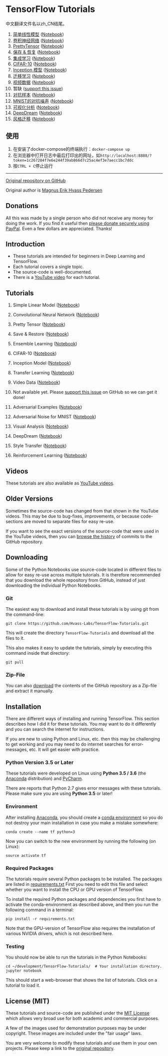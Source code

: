 # TensorFlow Tutorials

中文翻译文件名以zh_CN结尾。

1. [简单线性模型](https://zhuanlan.zhihu.com/p/26660699) ([Notebook](https://github.com/thrillerist/TensorFlow-Tutorials/blob/master/01_Simple_Linear_Model_zh_CN.ipynb))
2. [卷积神经网络](https://zhuanlan.zhihu.com/p/26719471) ([Notebook](https://github.com/thrillerist/TensorFlow-Tutorials/blob/master/02_Convolutional_Neural_Network_zh_CN.ipynb))
3. [PrettyTensor](https://zhuanlan.zhihu.com/p/26808093) ([Notebook](https://github.com/thrillerist/TensorFlow-Tutorials/blob/master/03_PrettyTensor_zh_CN.ipynb))
4. [保存 & 恢复](https://zhuanlan.zhihu.com/p/26890361) ([Notebook](https://github.com/thrillerist/TensorFlow-Tutorials/blob/master/04_Save_Restore_zh_CN.ipynb))
5. [集成学习](https://zhuanlan.zhihu.com/p/26943434) ([Notebook](https://github.com/thrillerist/TensorFlow-Tutorials/blob/master/05_Ensemble_Learning_zh_CN.ipynb))
6. [CIFAR-10](https://zhuanlan.zhihu.com/p/27017189) ([Notebook](https://github.com/thrillerist/TensorFlow-Tutorials/blob/master/06_CIFAR-10_zh_CN.ipynb))
7. [Inception 模型](https://zhuanlan.zhihu.com/p/27017772) ([Notebook](https://github.com/thrillerist/TensorFlow-Tutorials/blob/master/07_Inception_Model_zh_CN.ipynb))
8. [迁移学习](https://zhuanlan.zhihu.com/p/27093918) ([Notebook](https://github.com/thrillerist/TensorFlow-Tutorials/blob/master/08_Transfer_Learning_zh_CN.ipynb))
9. [视频数据](https://zhuanlan.zhihu.com/p/27160921) ([Notebook](https://github.com/thrillerist/TensorFlow-Tutorials/blob/master/09_Video_Data_zh_CN.ipynb))
10. 暂缺 ([support this issue](https://github.com/tensorflow/tensorflow/issues/5036))
11. [对抗样本](https://zhuanlan.zhihu.com/p/27241550) ([Notebook](https://github.com/thrillerist/TensorFlow-Tutorials/blob/master/11_Adversarial_Examples_zh_CN.ipynb))
12. [MNIST的对抗噪声](https://zhuanlan.zhihu.com/p/27399023) ([Notebook](https://github.com/thrillerist/TensorFlow-Tutorials/blob/master/12_Adversarial_Noise_MNIST_zh_CN.ipynb))
13. [可视化分析](https://zhuanlan.zhihu.com/p/27441089) ([Notebook](https://github.com/thrillerist/TensorFlow-Tutorials/blob/master/13_Visual_Analysis_zh_CN.ipynb))
14. [DeepDream](https://zhuanlan.zhihu.com/p/27546601) ([Notebook](https://github.com/thrillerist/TensorFlow-Tutorials/blob/master/14_DeepDream_zh_CN.ipynb))
15. [风格迁移](https://zhuanlan.zhihu.com/p/27697553) ([Notebook](https://github.com/thrillerist/TensorFlow-Tutorials/blob/master/15_Style_Transfer_zh_CN.ipynb))

## 使用
1. 在安装了docker-compose的终端执行：`docker-compose up`
2. 在浏览器中打开日志中最后打印出的网址，如`http://localhost:8888/?token=1c267204f7e6e244f39ab866d7c25ac4ef3e7aecc1bc7ddc`
3. 按`CTRL + C`停止运行


***

[Original repository on GitHub](https://github.com/Hvass-Labs/TensorFlow-Tutorials)

Original author is [Magnus Erik Hvass Pedersen](http://www.hvass-labs.org)

##  Donations

All this was made by a single person who did not receive any money for doing the work.
If you find it useful then [please donate securely using PayPal](https://www.paypal.com/cgi-bin/webscr?cmd=_s-xclick&hosted_button_id=PY9EUURN7GRUW).
Even a few dollars are appreciated. Thanks!

## Introduction

* These tutorials are intended for beginners in Deep Learning and TensorFlow.
* Each tutorial covers a single topic.
* The source-code is well-documented.
* There is a [YouTube video](https://www.youtube.com/playlist?list=PL9Hr9sNUjfsmEu1ZniY0XpHSzl5uihcXZ) for each tutorial.

## Tutorials

1. Simple Linear Model ([Notebook](https://github.com/Hvass-Labs/TensorFlow-Tutorials/blob/master/01_Simple_Linear_Model.ipynb))

2. Convolutional Neural Network ([Notebook](https://github.com/Hvass-Labs/TensorFlow-Tutorials/blob/master/02_Convolutional_Neural_Network.ipynb))

3. Pretty Tensor ([Notebook](https://github.com/Hvass-Labs/TensorFlow-Tutorials/blob/master/03_PrettyTensor.ipynb))

4. Save & Restore ([Notebook](https://github.com/Hvass-Labs/TensorFlow-Tutorials/blob/master/04_Save_Restore.ipynb))

5. Ensemble Learning ([Notebook](https://github.com/Hvass-Labs/TensorFlow-Tutorials/blob/master/05_Ensemble_Learning.ipynb))

6. CIFAR-10 ([Notebook](https://github.com/Hvass-Labs/TensorFlow-Tutorials/blob/master/06_CIFAR-10.ipynb))

7. Inception Model ([Notebook](https://github.com/Hvass-Labs/TensorFlow-Tutorials/blob/master/07_Inception_Model.ipynb))

8. Transfer Learning ([Notebook](https://github.com/Hvass-Labs/TensorFlow-Tutorials/blob/master/08_Transfer_Learning.ipynb))

9. Video Data ([Notebook](https://github.com/Hvass-Labs/TensorFlow-Tutorials/blob/master/09_Video_Data.ipynb))

10. Not available yet. Please [support this issue](https://github.com/tensorflow/tensorflow/issues/5036) on GitHub so we can get it done!

11. Adversarial Examples ([Notebook](https://github.com/Hvass-Labs/TensorFlow-Tutorials/blob/master/11_Adversarial_Examples.ipynb))

12. Adversarial Noise for MNIST ([Notebook](https://github.com/Hvass-Labs/TensorFlow-Tutorials/blob/master/12_Adversarial_Noise_MNIST.ipynb))

13. Visual Analysis ([Notebook](https://github.com/Hvass-Labs/TensorFlow-Tutorials/blob/master/13_Visual_Analysis.ipynb))

14. DeepDream ([Notebook](https://github.com/Hvass-Labs/TensorFlow-Tutorials/blob/master/14_DeepDream.ipynb))

15. Style Transfer ([Notebook](https://github.com/Hvass-Labs/TensorFlow-Tutorials/blob/master/15_Style_Transfer.ipynb))

16. Reinforcement Learning ([Notebook](https://github.com/Hvass-Labs/TensorFlow-Tutorials/blob/master/16_Reinforcement_Learning.ipynb))

## Videos

These tutorials are also available as [YouTube videos](https://www.youtube.com/playlist?list=PL9Hr9sNUjfsmEu1ZniY0XpHSzl5uihcXZ).

## Older Versions

Sometimes the source-code has changed from that shown in the YouTube videos. This may be due to
bug-fixes, improvements, or because code-sections are moved to separate files for easy re-use.

If you want to see the exact versions of the source-code that were used in the YouTube videos,
then you can [browse the history](https://github.com/Hvass-Labs/TensorFlow-Tutorials/commits/master)
of commits to the GitHub repository.

## Downloading

Some of the Python Notebooks use source-code located in different files to allow for easy re-use
across multiple tutorials. It is therefore recommended that you download the whole repository
from GitHub, instead of just downloading the individual Python Notebooks.

### Git

The easiest way to download and install these tutorials is by using git from the command-line:

    git clone https://github.com/Hvass-Labs/TensorFlow-Tutorials.git

This will create the directory `TensorFlow-Tutorials` and download all the files to it.

This also makes it easy to update the tutorials, simply by executing this command inside that directory:

    git pull

### Zip-File

You can also [download](https://github.com/Hvass-Labs/TensorFlow-Tutorials/archive/master.zip)
the contents of the GitHub repository as a Zip-file and extract it manually.

## Installation

There are different ways of installing and running TensorFlow. This section describes how I did it
for these tutorials. You may want to do it differently and you can search the internet for instructions.

If you are new to using Python and Linux, etc. then this may be challenging
to get working and you may need to do internet searches for error-messages, etc.
It will get easier with practice.

### Python Version 3.5 or Later

These tutorials were developed on Linux using **Python 3.5 / 3.6** (the [Anaconda](https://www.continuum.io/downloads) distribution) and [PyCharm](https://www.jetbrains.com/pycharm/).

There are reports that Python 2.7 gives error messages with these tutorials. Please make sure you are using **Python 3.5** or later!

### Environment

After installing [Anaconda](https://www.continuum.io/downloads), you should create a [conda environment](http://conda.pydata.org/docs/using/envs.html)
so you do not destroy your main installation in case you make a mistake somewhere:

    conda create --name tf python=3

Now you can switch to the new environment by running the following (on Linux):

    source activate tf

### Required Packages

The tutorials require several Python packages to be installed. The packages are listed in
[requirements.txt](https://github.com/Hvass-Labs/TensorFlow-Tutorials/blob/master/requirements.txt)
First you need to edit this file and select whether you want to install the CPU or GPU
version of TensorFlow.

To install the required Python packages and dependencies you first have to activate the
conda-environment as described above, and then you run the following command
in a terminal:

    pip install -r requirements.txt

Note that the GPU-version of TensorFlow also requires the installation of various
NVIDIA drivers, which is not described here.

### Testing

You should now be able to run the tutorials in the Python Notebooks:

    cd ~/development/TensorFlow-Tutorials/  # Your installation directory.
    jupyter notebook

This should start a web-browser that shows the list of tutorials. Click on a tutorial to load it.

## License (MIT)

These tutorials and source-code are published under the [MIT License](https://github.com/Hvass-Labs/TensorFlow-Tutorials/blob/master/LICENSE)
which allows very broad use for both academic and commercial purposes.

A few of the images used for demonstration purposes may be under copyright. These images are included under the "fair usage" laws.

You are very welcome to modify these tutorials and use them in your own projects.
Please keep a link to the [original repository](https://github.com/Hvass-Labs/TensorFlow-Tutorials).

